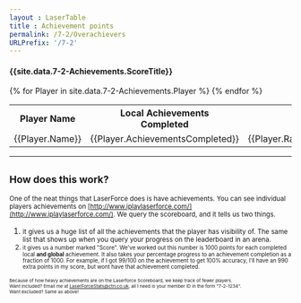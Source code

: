 ```yaml
---
layout : LaserTable
title : Achievement points 
permalink: /7-2/Overachievers
URLPrefix: '/7-2'
---
```




#### {{site.data.7-2-Achievements.ScoreTitle}}

<table class = "ScoreTable">
<tr><th>Player Name</th><th>Local Achievements<br/>Completed </th><th colspan = "2"> Rarest Achievmenent <br/>(others with it)</th> </tr>
{% for Player in site.data.7-2-Achievements.Player %}
<tr><td>{{Player.Name}}</td><td class = "number"> {{Player.AchievementsCompleted}}</td><td class = "number">{{Player.RarestAchievement}}</td><td class = "SmallBrightNumber">{{Player.OthersWith}}</td></tr>
{% endfor %}
</table>

-----

## <small>How does this work?</small>

<small>One of the neat things that LaserForce does is have achievements. You can see individual players achievements on [http://www.iplaylaserforce.com/](http://www.iplaylaserforce.com/). We query the scoreboard, and it tells us two things. </small>
1. <small> it gives us a huge list of all the achievements that the player has visibility of. The same list that shows up when you query your progress on the leaderboard in an arena.
2. <small> it gives us a number marked "Score". We've worked out this number is 1000 points for each completed local **and global** achievement. It also takes your percentage progress to an achievement completion as a fraction of 1000. For example, if I got 99/100 on the achievement to get 100% accuracy, I'll have an 990 extra points in my score, but wont have that achievement completed.

<small>Because of how heavy achievements are on the Laserforce Scoreboard, we keep track of fewer players.  <br/>
Want included? Email me at [LaserForceStats@ctri.co.uk](mailto:LaserForceStats@ctri.co.uk), all I need is your member ID in the form "7-2-1234". <br/>
Want excluded? Same as above!</small>